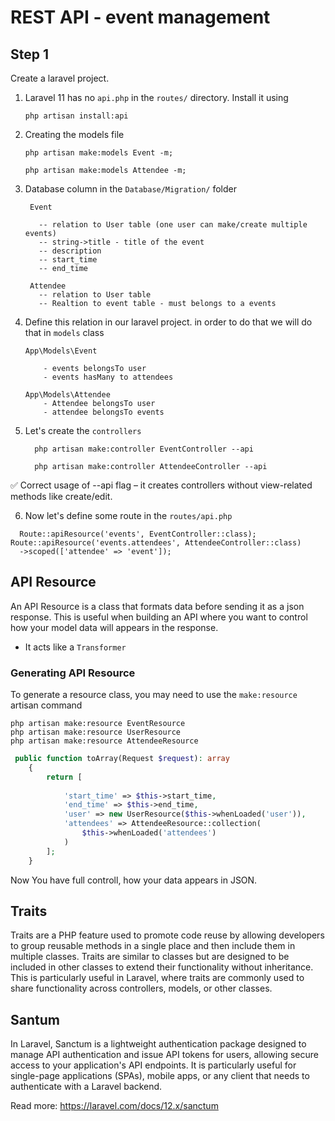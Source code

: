 # REST API - event management

## Step 1
Create a laravel project. 

1. Laravel 11 has no `api.php` in the `routes/` directory. Install it using 
    ````
    php artisan install:api
    ````

2. Creating the models file 
    ```
    php artisan make:models Event -m;

    php artisan make:models Attendee -m;
    ```

3. Database column in the `Database/Migration/` folder
   ```
    Event 

      -- relation to User table (one user can make/create multiple events)
      -- string->title - title of the event 
      -- description 
      -- start_time 
      -- end_time 

    Attendee 
      -- relation to User table 
      -- Realtion to event table - must belongs to a events
   ```
4. Define this relation in our laravel project. in order to do that we will do that in `models` class
    ```
    App\Models\Event

        - events belongsTo user
        - events hasMany to attendees

    App\Models\Attendee
        - Attendee belongsTo user
        - attendee belongsTo events
    ```
   

5. Let's create the `controllers`
    ``` 
      php artisan make:controller EventController --api

      php artisan make:controller AttendeeController --api
    ```
✅ Correct usage of --api flag – it creates controllers without view-related methods like create/edit.


6. Now let's define some route in the  `routes/api.php` 

  ```
    Route::apiResource('events', EventController::class);
Route::apiResource('events.attendees', AttendeeController::class)
    ->scoped(['attendee' => 'event']);
  ```

## API Resource 
An API Resource is a class that formats data before sending it as a json response. This is useful when building an API where you want to control how your model data will appears in the response. 
 - It acts like a `Transformer`

### Generating API Resource 
To generate a resource class, you may need to use the  `make:resource` artisan command 

```
php artisan make:resource EventResource
php artisan make:resource UserResource
php artisan make:resource AttendeeResource
```

```php
 public function toArray(Request $request): array
    {
        return [
            
            'start_time' => $this->start_time,
            'end_time' => $this->end_time,
            'user' => new UserResource($this->whenLoaded('user')),
            'attendees' => AttendeeResource::collection(
                $this->whenLoaded('attendees')
            )
        ];
    }
```
Now You have full controll, how your data appears in JSON.

## Traits 
 Traits are a PHP feature used to promote code reuse by allowing developers to group reusable methods in a single place and then include them in multiple classes. Traits are similar to classes but are designed to be included in other classes to extend their functionality without inheritance. This is particularly useful in 
 Laravel, where traits are commonly used to share functionality across controllers, models, or other classes.

## Santum 
In Laravel, Sanctum is a lightweight authentication package designed to manage API authentication and issue API tokens for users, allowing secure access to your application's API endpoints. It is particularly useful for single-page applications (SPAs), mobile apps, or any client that needs to authenticate with a Laravel backend.

Read more: https://laravel.com/docs/12.x/sanctum



